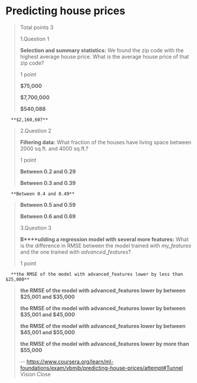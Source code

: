 # Predicting house prices
> 
> Total points 3
> 
>  1.Question 1
> 
> **Selection and summary statistics:** We found the zip code with the highest average house price. What is the average house price of that zip code?
> 
> 1 point 
> 
>  **$75,000** 
> 
>  **$7,700,000** 
> 
>  **$540,088** 
> 

      **$2,160,607** 
> 
>  2.Question 2
> 
> **Filtering data:** What fraction of the houses have living space between 2000 sq.ft. and 4000 sq.ft.?
> 
> 1 point 
> 
>  **Between 0.2 and 0.29** 
> 
>  **Between 0.3 and 0.39** 
> 

      **Between 0.4 and 0.49** 
> 
>  **Between 0.5 and 0.59** 
> 
>  **Between 0.6 and 0.69** 
> 
>  3.Question 3
> 
> **B****uilding a regression model with several more features:** What is the difference in RMSE between the model trained with _my_features_ and the one trained with _advanced_features_?
> 
> 1 point 
> 

      **the RMSE of the model with advanced_features lower by less than $25,000** 
> 
>  **the RMSE of the model with advanced_features lower by between $25,001 and $35,000** 
> 
>  **the RMSE of the model with advanced_features lower by between $35,001 and $45,000** 
> 
>  **the RMSE of the model with advanced_features lower by between $45,001 and $55,000** 
> 
>  **the RMSE of the model with advanced_features lower by more than $55,000**
>
> -- https://www.coursera.org/learn/ml-foundations/exam/vbmib/predicting-house-prices/attempt#Tunnel Vision Close
